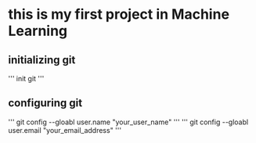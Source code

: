# this is my first project in Machine Learning


## initializing git
'''
init git
'''

## configuring git
'''
git config --gloabl user.name "your_user_name"
'''
'''
git config --gloabl user.email "your_email_address"
'''
